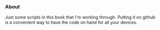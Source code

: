 ### About

Just some scripts in this book that I'm working through.  Putting it on github is a convenient way to have the code on hand for all your devices.

###

###
